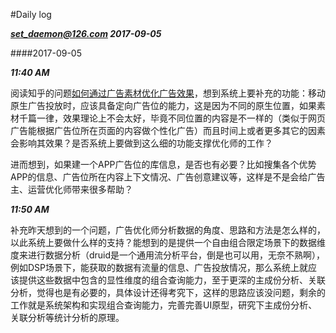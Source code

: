 #Daily log

***set_daemon@126.com 2017-09-05***



####2017-09-05

***11:40 AM*** 

阅读知乎的问题[如何通过广告素材优化广告效果](https://www.zhihu.com/question/41647794/answer/224257256)，想到系统上要补充的功能：移动原生广告投放时，应该具备定向广告位的能力，这是因为不同的原生位置，如果素材千篇一律，效果理论上不会太好，毕竟不同位置的内容是不一样的（类似于网页广告能根据广告位所在页面的内容做个性化广告）而且时间上或者更多其它的因素会影响其效果？是否系统上要做到这么细的功能支撑优化师的工作？

进而想到，如果建一个APP广告位的库信息，是否也有必要？比如搜集各个优势APP的信息、广告位所在内容上下文情况、广告创意建议等，这样是不是会给广告主、运营优化师带来很多帮助？

***11:50 AM***

补充昨天想到的一个问题，广告优化师分析数据的角度、思路和方法是怎么样的，以此系统上要做什么样的支持？能想到的是提供一个自由组合限定场景下的数据维度来进行数据分析（druid是一个通用流分析平台，倒是也可以用，无奈不熟啊），例如DSP场景下，能获取的数据有流量的信息、广告投放情况，那么系统上就应该提供这些数据中包含的显性维度的组合查询能力，至于更深的主成份分析、关联分析，觉得也是有必要的，具体设计还得考究下，这样的思路应该没问题，剩余的工作就是系统架构和实现组合查询能力，完善完善UI原型，研究下主成份分析、关联分析等统计分析的原理。



